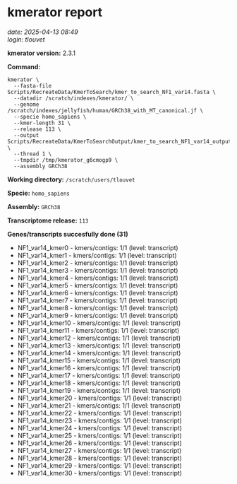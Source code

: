 # kmerator report
*date: 2025-04-13 08:49*  
*login: tlouvet*

**kmerator version:** 2.3.1

**Command:**

```
kmerator \
  --fasta-file Scripts/RecreateData/KmerToSearch/kmer_to_search_NF1_var14.fasta \
  --datadir /scratch/indexes/kmerator/ \
  --genome /scratch/indexes/jellyfish/human/GRCh38_with_MT_canonical.jf \
  --specie homo_sapiens \
  --kmer-length 31 \
  --release 113 \
  --output Scripts/RecreateData/KmerToSearchOutput/kmer_to_search_NF1_var14_output \
  --thread 1 \
  --tmpdir /tmp/kmerator_g6cmogp9 \
  --assembly GRCh38
```

**Working directory:** `/scratch/users/tlouvet`

**Specie:** `homo_sapiens`

**Assembly:** `GRCh38`

**Transcriptome release:** `113`

**Genes/transcripts succesfully done (31)**

- NF1_var14_kmer0 - kmers/contigs: 1/1 (level: transcript)
- NF1_var14_kmer1 - kmers/contigs: 1/1 (level: transcript)
- NF1_var14_kmer2 - kmers/contigs: 1/1 (level: transcript)
- NF1_var14_kmer3 - kmers/contigs: 1/1 (level: transcript)
- NF1_var14_kmer4 - kmers/contigs: 1/1 (level: transcript)
- NF1_var14_kmer5 - kmers/contigs: 1/1 (level: transcript)
- NF1_var14_kmer6 - kmers/contigs: 1/1 (level: transcript)
- NF1_var14_kmer7 - kmers/contigs: 1/1 (level: transcript)
- NF1_var14_kmer8 - kmers/contigs: 1/1 (level: transcript)
- NF1_var14_kmer9 - kmers/contigs: 1/1 (level: transcript)
- NF1_var14_kmer10 - kmers/contigs: 1/1 (level: transcript)
- NF1_var14_kmer11 - kmers/contigs: 1/1 (level: transcript)
- NF1_var14_kmer12 - kmers/contigs: 1/1 (level: transcript)
- NF1_var14_kmer13 - kmers/contigs: 1/1 (level: transcript)
- NF1_var14_kmer14 - kmers/contigs: 1/1 (level: transcript)
- NF1_var14_kmer15 - kmers/contigs: 1/1 (level: transcript)
- NF1_var14_kmer16 - kmers/contigs: 1/1 (level: transcript)
- NF1_var14_kmer17 - kmers/contigs: 1/1 (level: transcript)
- NF1_var14_kmer18 - kmers/contigs: 1/1 (level: transcript)
- NF1_var14_kmer19 - kmers/contigs: 1/1 (level: transcript)
- NF1_var14_kmer20 - kmers/contigs: 1/1 (level: transcript)
- NF1_var14_kmer21 - kmers/contigs: 1/1 (level: transcript)
- NF1_var14_kmer22 - kmers/contigs: 1/1 (level: transcript)
- NF1_var14_kmer23 - kmers/contigs: 1/1 (level: transcript)
- NF1_var14_kmer24 - kmers/contigs: 1/1 (level: transcript)
- NF1_var14_kmer25 - kmers/contigs: 1/1 (level: transcript)
- NF1_var14_kmer26 - kmers/contigs: 1/1 (level: transcript)
- NF1_var14_kmer27 - kmers/contigs: 1/1 (level: transcript)
- NF1_var14_kmer28 - kmers/contigs: 1/1 (level: transcript)
- NF1_var14_kmer29 - kmers/contigs: 1/1 (level: transcript)
- NF1_var14_kmer30 - kmers/contigs: 1/1 (level: transcript)
